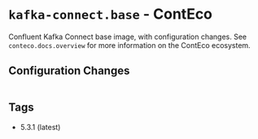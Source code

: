 # `kafka-connect.base` - ContEco

Confluent Kafka Connect base image, with configuration changes.
See `conteco.docs.overview` for more information on the ContEco ecosystem.

## Configuration Changes

```bash

```

## Tags

* 5.3.1 (latest)  
